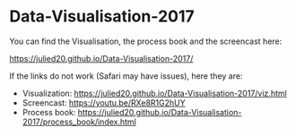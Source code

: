 # Data-Visualisation-2017

You can find the Visualisation, the process book and the screencast here:

https://julied20.github.io/Data-Visualisation-2017/

If the links do not work (Safari may have issues), here they are:
* Visualization: https://julied20.github.io/Data-Visualisation-2017/viz.html
* Screencast: https://youtu.be/RXe8R1G2hUY
* Process book: https://julied20.github.io/Data-Visualisation-2017/process_book/index.html
